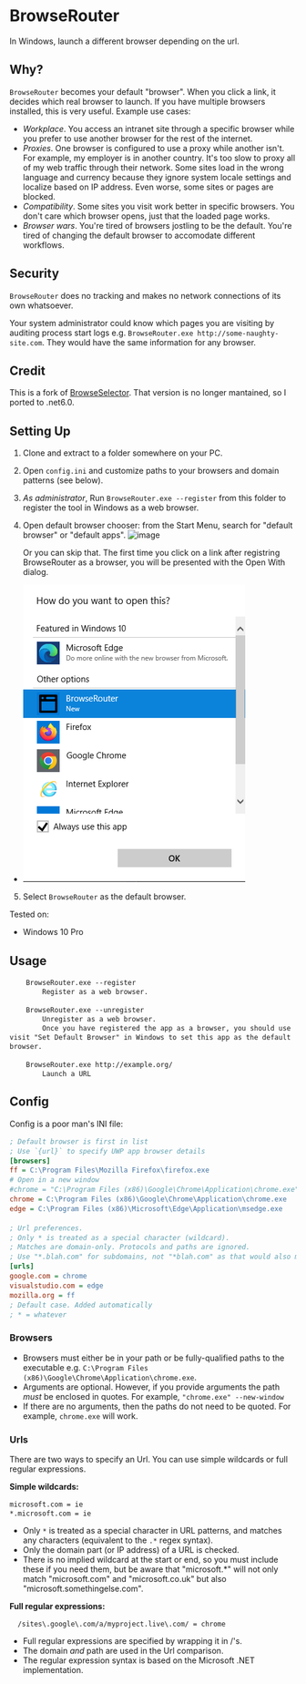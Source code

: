 # BrowseRouter 

In Windows, launch a different browser depending on the url.

## Why?

`BrowseRouter` becomes your default "browser". When you click a link, it decides which real browser to launch. If you have multiple browsers installed, this is very useful. Example use cases:

- *Workplace*. You access an intranet site through a specific browser while you prefer to use another browser for the rest of the internet. 
- *Proxies*. One browser is configured to use a proxy while another isn't. For example, my employer is in another country. It's too slow to proxy all of my web traffic through their network. Some sites load in the wrong language and currency because they ignore system locale settings and localize based on IP address. Even worse, some sites or pages are blocked.
- *Compatibility*. Some sites you visit work better in specific browsers. You don't care which browser opens, just that the loaded page works.
- *Browser wars*. You're tired of browsers jostling to be the default. You're tired of changing the default browser to accomodate different workflows.

## Security

`BrowseRouter` does no tracking and makes no network connections of its own whatsoever. 

Your system administrator could know which pages you are visiting by auditing process start logs e.g. `BrowseRouter.exe http://some-naughty-site.com`. They would have the same information for any browser.

## Credit

This is a fork of [BrowseSelector](https://github.com/DanTup/BrowserSelector/). That version is no longer mantained, so I ported to .net6.0. 

## Setting Up

1. Clone and extract to a folder somewhere on your PC.
2. Open `config.ini` and customize paths to your browsers and domain patterns (see below).
3. *As administrator*, Run `BrowseRouter.exe --register` from this folder to register the tool in Windows as a web browser.
4. Open default browser chooser: from the Start Menu, search for "default browser" or "default apps".
    ![image](https://user-images.githubusercontent.com/2089725/180062311-1393df79-7ba1-4fa8-b280-5643c0dcdd50.png)

   Or you can skip that. The first time you click on a link after registring BrowseRouter as a browser, you will be presented with the Open With dialog.
  - ![Open With Dialog](OpenWith.png)
5. Select `BrowseRouter` as the default browser.

Tested on:

- Windows 10 Pro

## Usage

```
    BrowseRouter.exe --register
        Register as a web browser.

    BrowseRouter.exe --unregister
        Unregister as a web browser.
        Once you have registered the app as a browser, you should use visit "Set Default Browser" in Windows to set this app as the default browser.

    BrowseRouter.exe http://example.org/
        Launch a URL
```

## Config

Config is a poor man's INI file:

```ini
; Default browser is first in list
; Use `{url}` to specify UWP app browser details
[browsers]
ff = C:\Program Files\Mozilla Firefox\firefox.exe
# Open in a new window
#chrome = "C:\Program Files (x86)\Google\Chrome\Application\chrome.exe" --new-window
chrome = C:\Program Files (x86)\Google\Chrome\Application\chrome.exe
edge = C:\Program Files (x86)\Microsoft\Edge\Application\msedge.exe

; Url preferences.
; Only * is treated as a special character (wildcard).
; Matches are domain-only. Protocols and paths are ignored.
; Use "*.blah.com" for subdomains, not "*blah.com" as that would also match "abcblah.com".
[urls]
google.com = chrome
visualstudio.com = edge
mozilla.org = ff
; Default case. Added automatically
; * = whatever
```

### Browsers

- Browsers must either be in your path or be fully-qualified paths to the executable e.g. `C:\Program Files (x86)\Google\Chrome\Application\chrome.exe`.
- Arguments are optional. However, if you provide arguments the path _must_ be enclosed in quotes. For example, `"chrome.exe" --new-window`
- If there are no arguments, then the paths do not need to be quoted. For example, `chrome.exe` will work.

### Urls

There are two ways to specify an Url. You can use simple wildcards or full regular expressions.

**Simple wildcards:**

    microsoft.com = ie
    *.microsoft.com = ie

- Only `*` is treated as a special character in URL patterns, and matches any characters (equivalent to the `.*` regex syntax).
- Only the domain part (or IP address) of a URL is checked.
- There is no implied wildcard at the start or end, so you must include these if you need them, but be aware that "microsoft.\*" will not only match "microsoft.com" and "microsoft.co.uk" but also "microsoft.somethingelse.com".

**Full regular expressions:**

```regex
  /sites\.google\.com/a/myproject.live\.com/ = chrome
```
- Full regular expressions are specified by wrapping it in /'s.
- The domain _and_ path are used in the Url comparison.
- The regular expression syntax is based on the Microsoft .NET implementation.
